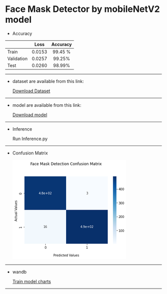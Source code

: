 
# Face Mask Detector by mobileNetV2 model

* Accuracy


|              | Loss  | Accuracy             |
| :----------- | :------: | :-------------: |
 Train         | 0.0153   | 99.45 %
 Validation    | 0.0257    | 99.25%
 Test          | 0.0260    | 98.99%
 
 ----------------------------------------------------------------------------------------------------------------
 * dataset are available from this link: 
   
   
   <a id="raw-url" href="https://www.kaggle.com/ashishjangra27/face-mask-12k-images-dataset">Download Dataset</a>

 ----------------------------------------------------------------------------------------------------------------
 * model are available from this link:


     <a id="raw-url" href="https://drive.google.com/file/d/1-Z7njUJgVKscKybfBdl9cNTItAUn05OV/view?usp=sharing">Download model</a>
    
 -----------------------------------------------------------------------------------------------------------------
 * Inference
  
  
    Run Inference.py
 ------------------------------------------------------------------------------------------------------------------
 
  * Confusion Matrix

    <img src="confusion-mtx.png"/>
 -------------------------------------------------------------------------------------------------------------------
 * wandb
 
   <a id="raw-url" href="https://wandb.ai/fereshteh_ebadi/Face_Mask?workspace=user-fereshteh_ebadi">Train model charts</a>
   

 -------------------------------------------------------------------------------------------------------------------
